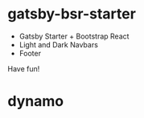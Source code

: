 # gatsby-bsr-starter

- Gatsby Starter + Bootstrap React 
- Light and Dark Navbars
- Footer 

Have fun! 
# dynamo
